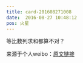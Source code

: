 ```yaml
---
title: card-201608271008
date:  2016-08-27 10:48:12
pos: 火星
---
```

等比数列求和都算不对？

来源于个人weibo：[原文链接](https://m.weibo.cn/status/E5t9KFsna?mblogid=E5t9KFsna)